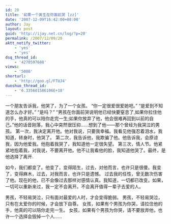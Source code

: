 ```yaml
---
id: 20
title: '如果一个男生在你面前哭 [zz]'
date: '2007-12-09T16:42:00+08:00'
author: Jay
layout: post
guid: 'http://ijay.net.cn/log/?p=20'
permalink: /2007/12/09/20
aktt_notify_twitter:
    - 'yes'
    - 'yes'
dsq_thread_id:
    - '4270597688'
views:
    - '5088'
shorturl:
    - 'http://goo.gl/FTUJ4'
duoshuo_thread_id:
    - '6.335601586106E+18'
---
```


一个朋友告诉我，他哭了，为了一个女孩。
“你一定很爱很爱她吧。”
“是爱到不知道怎么办才好。”
“是吗？”
“男孩在你面前哭说明他已经快要窒息了,如果你拉住他的手，他真的可以陪你走完一生;如果你放弃了他，他会很难再回到以前的自己。”他的话音刚落，我心中突然很压抑……想到了他——那个曾经为我哭泣的男孩。
第一次，我决定离开他。他对我说，只要我幸福。我看见他强忍着泪水，我知道，转身时，他哭了。
第二次，我告诉他，我欺骗了他。他告诉我，会原谅我，因为他爱我。他抱着我哭了，我知道他一定很失望。
第三次，情人节。他紧紧地抱着我，对我说，不要离开他。他不让我看他的脸，我知道他哭了。最终，是他选择了离开.

如今，我们都变了。他变了，变得陌生，过去，对他而言，也许只是很傻。我变了，变得麻木，过去，对我而言，也许只是遗憾。
过去我的任性，曾无数次伤害了他。现在的他，已不会像过去那样对感情认真。我知道，一切都已改变。如果，一切可以重新来过，我一定不会离开。不会离开值得一辈子去爱的人。

男孩，不轻易哭泣，只有面对最爱的人时，才会变得脆弱。
男孩，不轻易哭泣，只有在太爱你的时候，才会放下自尊。
女孩，如果有个男孩为你哭，请拉住他的手，他真的可以陪你走完一生。
女孩，如果有个男孩为你哭，请不要放弃他，也许一个选择会毁掉一个人……